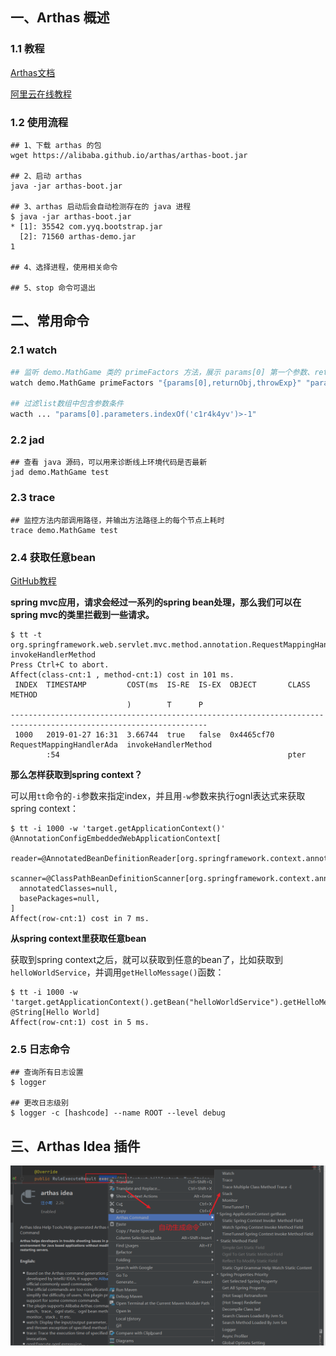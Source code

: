## 一、Arthas 概述

### 1.1 教程

[Arthas文档](https://arthas.gitee.io/quick-start.html)

[阿里云在线教程](https://arthas.aliyun.com/doc/arthas-tutorials.html?language=cn&id=arthas-advanced)

### 1.2 使用流程

```shell
## 1、下载 arthas 的包
wget https://alibaba.github.io/arthas/arthas-boot.jar

## 2、启动 arthas
java -jar arthas-boot.jar

## 3、arthas 启动后会自动检测存在的 java 进程
$ java -jar arthas-boot.jar
* [1]: 35542 com.yyq.bootstrap.jar
  [2]: 71560 arthas-demo.jar
1

## 4、选择进程，使用相关命令

## 5、stop 命令可退出
```

## 二、常用命令

### 2.1 watch

```sh
## 监听 demo.MathGame 类的 primeFactors 方法，展示 params[0] 第一个参数、returnObj 返回值、throwExp 报错，过滤条件 params[0].getKey == '12345'，打印详细参数-v，收集n条数据-n
watch demo.MathGame primeFactors "{params[0],returnObj,throwExp}" "params[0].getKey == '12345'" -x 2 -v -n

## 过滤list数组中包含参数条件
wacth ... "params[0].parameters.indexOf('c1r4k4yv')>-1"
```

### 2.2 jad

```shell
## 查看 java 源码，可以用来诊断线上环境代码是否最新
jad demo.MathGame test
```

### 2.3 trace

```shell
## 监控方法内部调用路径，并输出方法路径上的每个节点上耗时
trace demo.MathGame test
```

### 2.4 获取任意bean

[GitHub教程](https://github.com/alibaba/arthas/issues/482)

**spring mvc应用，请求会经过一系列的spring bean处理，那么我们可以在spring mvc的类里拦截到一些请求。**

```shell
$ tt -t org.springframework.web.servlet.mvc.method.annotation.RequestMappingHandlerAdapter invokeHandlerMethod
Press Ctrl+C to abort.
Affect(class-cnt:1 , method-cnt:1) cost in 101 ms.
 INDEX  TIMESTAMP         COST(ms  IS-RE  IS-EX  OBJECT       CLASS                     METHOD
                          )        T      P
------------------------------------------------------------------------------------------------------------------
 1000   2019-01-27 16:31  3.66744  true   false  0x4465cf70   RequestMappingHandlerAda  invokeHandlerMethod
        :54                                                   pter
```

**那么怎样获取到spring context？**

可以用`tt`命令的`-i`参数来指定index，并且用`-w`参数来执行ognl表达式来获取spring context：

```shell
$ tt -i 1000 -w 'target.getApplicationContext()'
@AnnotationConfigEmbeddedWebApplicationContext[
 reader=@AnnotatedBeanDefinitionReader[org.springframework.context.annotation.AnnotatedBeanDefinitionReader@35dc90ec],
 scanner=@ClassPathBeanDefinitionScanner[org.springframework.context.annotation.ClassPathBeanDefinitionScanner@72078a14],
  annotatedClasses=null,
  basePackages=null,
]
Affect(row-cnt:1) cost in 7 ms.
```

**从spring context里获取任意bean**

获取到spring context之后，就可以获取到任意的bean了，比如获取到`helloWorldService`，并调用`getHelloMessage()`函数：

```shell
$ tt -i 1000 -w 'target.getApplicationContext().getBean("helloWorldService").getHelloMessage()'
@String[Hello World]
Affect(row-cnt:1) cost in 5 ms.
```

### 2.5 日志命令

```shell
## 查询所有日志设置
$ logger

## 更改日志级别
$ logger -c [hashcode] --name ROOT --level debug
```



## 三、Arthas Idea 插件

![image-20210324124605272](https://raw.githubusercontent.com/Super-YYQ/PicGoPicture/main/PicGo/20210324124605.png)